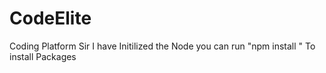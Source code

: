 # CodeElite
Coding Platform
Sir I have Initilized the Node you can run "npm install <Package Name>"
To install Packages 
